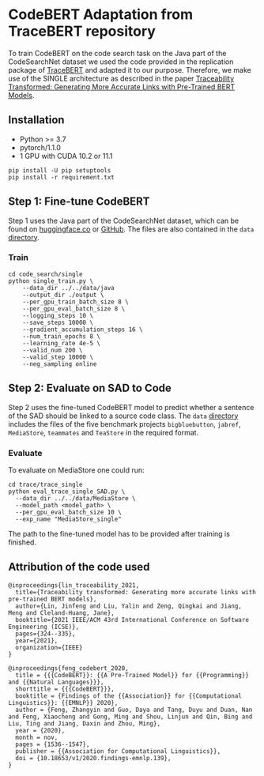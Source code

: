 # CodeBERT Adaptation from TraceBERT repository

To train CodeBERT on the code search task on the Java part of the CodeSearchNet dataset we used the code provided in the replication package of [TraceBERT](https://github.com/jinfenglin/TraceBERT) and adapted it to our purpose. Therefore, we make use of the SINGLE architecture as described in the paper [Traceability Transformed: Generating More Accurate Links with Pre-Trained BERT Models](https://doi.org/10.1109/ICSE43902.2021.00040).

## Installation
- Python >= 3.7 
- pytorch/1.1.0
- 1 GPU with CUDA 10.2 or 11.1

```
pip install -U pip setuptools 
pip install -r requirement.txt
```

## Step 1: Fine-tune CodeBERT
Step 1 uses the Java part of the CodeSearchNet dataset, which can be found on [huggingface.co](https://huggingface.co/datasets/code_search_net/blob/main/data/java.zip) or [GitHub](https://github.com/github/CodeSearchNet). The files are also contained in the `data` [directory](data/java/).

### Train 
```
cd code_search/single
python single_train.py \
    --data_dir ../../data/java
    --output_dir ./output \
    --per_gpu_train_batch_size 8 \
    --per_gpu_eval_batch_size 8 \
    --logging_steps 10 \
    --save_steps 10000 \
    --gradient_accumulation_steps 16 \
    --num_train_epochs 8 \
    --learning_rate 4e-5 \
    --valid_num 200 \
    --valid_step 10000 \
    --neg_sampling online
```

## Step 2: Evaluate on SAD to Code
Step 2 uses the fine-tuned CodeBERT model to predict whether a sentence of the SAD should be linked to a source code class. The `data` [directory](data) includes the files of the five benchmark projects `bigbluebutton`, `jabref`, `MediaStore`, `teammates` and `TeaStore` in the required format.

### Evaluate 
To evaluate on MediaStore one could run:

```
cd trace/trace_single
python eval_trace_single_SAD.py \
  --data_dir ../../data/MediaStore \
  --model_path <model_path> \
  --per_gpu_eval_batch_size 10 \
  --exp_name "MediaStore_single"

```
The path to the fine-tuned model has to be provided after training is finished.


## Attribution of the code used

```
@inproceedings{lin_traceability_2021,
  title={Traceability transformed: Generating more accurate links with pre-trained BERT models},
  author={Lin, Jinfeng and Liu, Yalin and Zeng, Qingkai and Jiang, Meng and Cleland-Huang, Jane},
  booktitle={2021 IEEE/ACM 43rd International Conference on Software Engineering (ICSE)},
  pages={324--335},
  year={2021},
  organization={IEEE}
}
```

```
@inproceedings{feng_codebert_2020,
  title = {{{CodeBERT}}: {{A Pre-Trained Model}} for {{Programming}} and {{Natural Languages}}},
  shorttitle = {{{CodeBERT}}},
  booktitle = {Findings of the {{Association}} for {{Computational Linguistics}}: {{EMNLP}} 2020},
  author = {Feng, Zhangyin and Guo, Daya and Tang, Duyu and Duan, Nan and Feng, Xiaocheng and Gong, Ming and Shou, Linjun and Qin, Bing and Liu, Ting and Jiang, Daxin and Zhou, Ming},
  year = {2020},
  month = nov,
  pages = {1536--1547},
  publisher = {{Association for Computational Linguistics}},
  doi = {10.18653/v1/2020.findings-emnlp.139},
}
```
